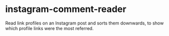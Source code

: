 # instagram-comment-reader
Read link profiles on an Instagram post and sorts them downwards, to show which profile links were the most referred.
